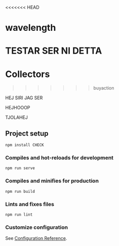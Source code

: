 <<<<<<< HEAD
# wavelength
TESTAR SER NI DETTA
=======
# Collectors
>>>>>>> buyaction

HEJ SIRI  JAG SER

HEJHOOOP

TJOLAHEJ
## Project setup
```
npm install CHECK
```

### Compiles and hot-reloads for development
```
npm run serve
```

### Compiles and minifies for production
```
npm run build
```

### Lints and fixes files
```
npm run lint
```

### Customize configuration
See [Configuration Reference](https://cli.vuejs.org/config/).
